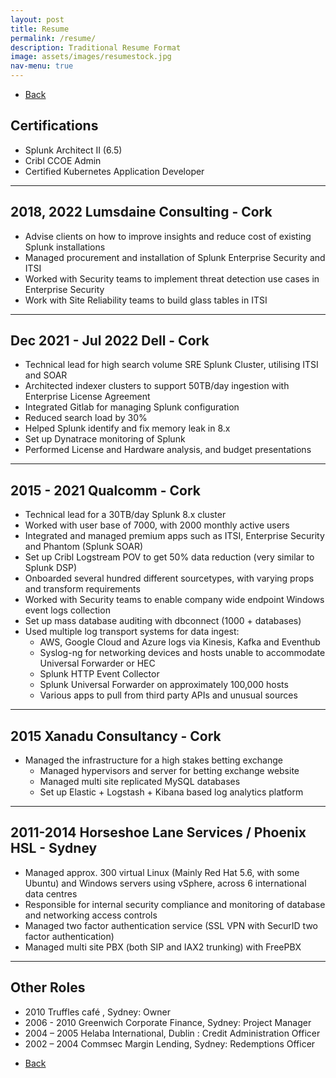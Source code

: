 ```yaml
---
layout: post
title: Resume
permalink: /resume/
description: Traditional Resume Format
image: assets/images/resumestock.jpg
nav-menu: true
---
```


<ul class="actions">
<li><a href="/" class="button next scrolly">Back</a></li>
</ul>

## Certifications
- Splunk Architect II (6.5)
- Cribl CCOE Admin 
- Certified Kubernetes Application Developer

<hr class="major" />

## 2018, 2022 Lumsdaine Consulting - Cork 
- Advise clients on how to improve insights and reduce cost of existing Splunk installations
- Managed procurement and installation of Splunk Enterprise Security and ITSI
- Worked with Security teams to implement threat detection use cases in Enterprise
Security
- Work with Site Reliability teams to build glass tables in ITSI
 
 <hr class="major" />

## Dec 2021 - Jul 2022 Dell - Cork 
- Technical lead for high search volume SRE Splunk Cluster, utilising ITSI and SOAR 
- Architected indexer clusters to support 50TB/day ingestion with Enterprise License Agreement 
- Integrated Gitlab for managing Splunk configuration  
- Reduced search load by 30%
- Helped Splunk identify and fix memory leak in 8.x  
- Set up Dynatrace monitoring of Splunk  
- Performed License and Hardware analysis, and budget presentations

<hr class="major" />

## 2015 - 2021 Qualcomm - Cork 
- Technical lead for a 30TB/day Splunk 8.x cluster 
- Worked with user base of 7000, with 2000 monthly active users
- Integrated and managed  premium apps such as ITSI, Enterprise Security and Phantom (Splunk SOAR)
- Set up Cribl Logstream POV to get 50% data reduction (very similar to Splunk DSP) 
- Onboarded several hundred different sourcetypes, with varying props and transform requirements
- Worked with Security teams to enable company wide endpoint  Windows event logs collection  
- Set up mass database auditing with dbconnect (1000 + databases)
- Used multiple log transport systems for data ingest:
    - AWS, Google Cloud and Azure logs via Kinesis, Kafka and Eventhub 
    - Syslog-ng for networking devices and hosts unable to accommodate Universal Forwarder or HEC
    - Splunk HTTP Event Collector
    - Splunk Universal Forwarder on approximately 100,000 hosts
    - Various apps to pull from third party APIs and unusual sources

<hr class="major" />

## 2015 Xanadu Consultancy - Cork
- Managed the infrastructure for a high stakes betting exchange
    - Managed hypervisors and server for betting exchange website
    - Managed multi site replicated MySQL databases
    - Set up Elastic + Logstash + Kibana based log analytics platform

<hr class="major" />

## 2011-2014  Horseshoe Lane Services / Phoenix HSL - Sydney 

- Managed approx. 300 virtual Linux (Mainly Red Hat 5.6, with some Ubuntu) and Windows servers using vSphere, across 6 international data centres
- Responsible for internal security compliance and monitoring of database and networking access controls
- Managed two factor authentication service (SSL VPN with SecurID two factor authentication)
- Managed multi site PBX (both SIP and IAX2 trunking) with FreePBX

<hr class="major" />

## Other Roles 
- 2010 Truffles café , Sydney:  Owner
- 2006 - 2010 Greenwich Corporate Finance, Sydney: Project Manager 
- 2004 – 2005 Helaba International, Dublin : Credit Administration Officer
- 2002 – 2004   Commsec Margin Lending, Sydney: Redemptions Officer 

<ul class="actions">
<li><a href="/" class="button next scrolly">Back</a></li>
</ul>